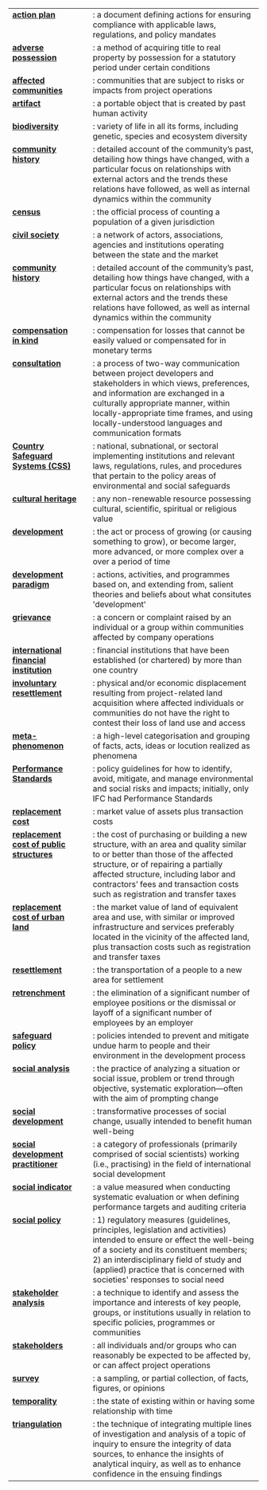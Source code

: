 <table class="table table-striped">
<tr class="even">
<td align="left" style="vertical-align:top"><strong><a href="./terms/action-plan">action plan</a></strong></td>
<td align="left"><i class="icon-bookmark"></i></td>
<td align="left">: a document defining actions for ensuring compliance with applicable laws, regulations, and policy mandates</td>
</tr>
<tr class="odd">
<td align="left" style="vertical-align:top"><strong><a href="./terms/adverse-possession">adverse possession</a></strong></td>
<td align="left"><i class="icon-bookmark"></i></td>
<td align="left">: a method of acquiring title to real property by possession for a statutory period under certain conditions</td>
</tr>
<tr class="even">
<td align="left" style="vertical-align:top"><strong><a href="./terms/affected-communities">affected communities</a></strong></td>
<td align="left"><i class="icon-bookmark"></i></td>
<td align="left">: communities that are subject to risks or impacts from project operations</td>
</tr>
<tr class="odd">
<td align="left" style="vertical-align:top"><strong><a href="./terms/artifact">artifact</a></strong></td>
<td align="left"><i class="icon-bookmark"></i></td>
<td align="left">: a portable object that is created by past human activity</td>
</tr>
<tr class="even">
<td align="left" style="vertical-align:top"><strong><a href="./terms/biodiversity">biodiversity</a></strong></td>
<td align="left"><i class="icon-bookmark"></i></td>
<td align="left">: variety of life in all its forms, including genetic, species and ecosystem diversity</td>
</tr>
  <tr class="odd">
<td align="left" style="vertical-align:top"><strong><a href="./terms/community-history/">community history</a></strong></td>
<td align="left"><i class="icon-bookmark"></i></td>
<td align="left">: detailed account of the community’s past, detailing how things have changed, with a particular focus on relationships with external actors and the trends these relations have followed, as well as internal dynamics within the community
<!--
<i class="icon-tags muted"></i>
<a href="/tag/engagement.html">engagement</a> <i class="icon-tags muted"></i>
<a href="/tag/impact-assessment.html">impact assessment</a>
-->
</td>
</tr>
<tr class="odd">
<td align="left" style="vertical-align:top"><strong><a href="./terms/census">census</a></strong></td>
<td align="left"><i class="icon-bookmark"></i></td>
<td align="left">: the official process of counting a population of a given jurisdiction</td>
</tr>
<tr class="even">
<td align="left" style="vertical-align:top"><strong><a href="./terms/civil-society">civil society</a></strong></td>
<td align="left"><i class="icon-bookmark"></i></td>
<td align="left">: a network of actors, associations, agencies and institutions operating between the state and the market</td>
</tr>
<tr class="odd">
<td align="left" style="vertical-align:top"><strong><a href="./terms/community-history">community history</a></strong></td>
<td align="left"><i class="icon-bookmark"></i></td>
<td align="left">: detailed account of the community’s past, detailing how things have changed, with a particular focus on relationships with external actors and the trends these relations have followed, as well as internal dynamics within the community
<!--
<i class="icon-tags muted"></i>
<a href="/tag/engagement.html">engagement</a> <i class="icon-tags muted"></i>
<a href="/tag/impact-assessment.html">impact assessment</a>
-->
</td>
</tr>
<tr class="even">
<td align="left" style="vertical-align:top"><strong><a href="./terms/compensation_in-kind">compensation in kind</a></strong></td>
<td align="left"><i class="icon-bookmark"></i></td>
<td align="left">: compensation for losses that cannot be easily valued or compensated for in monetary terms</td>
</tr>
<tr class="odd">
<td align="left" style="vertical-align:top"><strong><a href="./terms/consultation">consultation</a></strong></td>
<td align="left"><i class="icon-bookmark"></i></td>
<td align="left">: a process of two-way communication between project developers and stakeholders in which views, preferences, and information are exchanged in a culturally appropriate manner, within locally-appropriate time frames, and using locally-understood languages and communication formats</td>
</tr>
<tr class="even">
<td align="left" style="vertical-align:top"><strong><a href="./terms/country-safeguard-systems">Country Safeguard Systems (CSS)</a></strong></td>
<td align="left"><i class="icon-bookmark"></i></td>
<td align="left">: national, subnational, or sectoral implementing institutions and relevant laws, regulations, rules, and procedures that pertain to the policy areas of environmental and social safeguards</td>
</tr>
<tr class="odd">
<td align="left" style="vertical-align:top"><strong><a href="./terms/cultural-heritage">cultural heritage</a></strong></td>
<td align="left"><i class="icon-bookmark"></i></td>
<td align="left">: any non-renewable resource possessing cultural, scientific, spiritual or religious value</td>
</tr>
<tr class="even">
<td align="left" style="vertical-align:top"><strong><a href="./terms/development">development</a></strong></td>
<td align="left"><i class="icon-bookmark"></i></td>
<td align="left">: the act or process of growing (or causing something to grow), or become larger, more advanced, or more complex over a over a period of time</td>
</tr>
<tr class="odd">
<td align="left" style="vertical-align:top"><strong><a href="./terms/development-paradigm">development paradigm</a></strong></td>
<td align="left"><i class="icon-bookmark"></i></td>
<td align="left">: actions, activities, and programmes based on, and extending from, salient theories and beliefs about what consitutes 'development'</td>
</tr>
<tr class="even">
<td align="left" style="vertical-align:top"><strong><a href="./terms/grievance">grievance</a></strong></td>
<td align="left"><i class="icon-bookmark"></i></td>
<td align="left">: a concern or complaint raised by an individual or a group within communities affected by company operations</td>
</tr>
<tr class="odd">
<td align="left" style="vertical-align:top"><strong><a href="./terms/ifi">international financial institution</a></strong></td>
<td align="left"><i class="icon-bookmark"></i></td>
<td align="left">: financial institutions that have been established (or chartered) by more than one country</td>
</tr>
<tr class="even">
<td align="left" style="vertical-align:top"><strong><a href="./terms/involuntary-resettlement">involuntary resettlement</a></strong></td>
<td align="left"><i class="icon-bookmark"></i></td>
<td align="left">: physical and/or economic displacement resulting from project-related land acquisition where affected individuals or communities do not have the right to contest their loss of land use and access</td>
</tr>
<tr class="odd">
<td align="left" style="vertical-align:top"><strong><a href="./terms/meta-phenomenon">meta-phenomenon</a></strong></td>
<td align="left"><i class="icon-bookmark"></i></td>
<td align="left">: a high-level categorisation and grouping of facts, acts, ideas or locution realized as phenomena</td>
</tr>
<tr class="even">
<td align="left" style="vertical-align:top"><strong><a href="./terms/performance-standards">Performance Standards</a></strong></td>
<td align="left"><i class="icon-bookmark"></i></td>
<td align="left">: policy guidelines for how to identify, avoid, mitigate, and manage environmental and social risks and impacts; initially, only IFC had Performance Standards</td>
</tr>
<tr class="odd">
<td align="left" style="vertical-align:top"><strong><a href="./terms/replacement-cost">replacement cost</a></strong></td>
<td align="left"><i class="icon-bookmark"></i></td>
<td align="left">: market value of assets plus transaction costs</td>
</tr>
<tr class="even">
<td align="left" style="vertical-align:top"><strong><a href="./terms/replacement-cost-public-structure">replacement cost of public structures</a></strong></td>
<td align="left"><i class="icon-bookmark"></i></td>
<td align="left">: the cost of purchasing or building a new structure, with an area and quality similar to or better than those of the affected structure, or of repairing a partially affected structure, including labor and contractors’ fees and transaction costs such as registration and transfer taxes</td>
</tr>
<tr class="odd">
<td align="left" style="vertical-align:top"><strong><a href="./terms/replacement-cost-urban-land">replacement cost of urban land</a></strong></td>
<td align="left"><i class="icon-bookmark"></i></td>
<td align="left">: the market value of land of equivalent area and use, with similar or improved infrastructure and services preferably located in the vicinity of the affected land, plus transaction costs such as registration and transfer taxes</td>
</tr>
<tr class="even">
<td align="left" style="vertical-align:top"><strong><a href="./terms/resettlement">resettlement</a></strong></td>
<td align="left"><i class="icon-bookmark"></i></td>
<td align="left">: the transportation of a people to a new area for settlement</td>
</tr>
<tr class="even">
<td align="left" style="vertical-align:top"><strong><a href="./terms/retrenchment">retrenchment</a></strong></td>
<td align="left"><i class="icon-bookmark"></i></td>
<td align="left">: the elimination of a significant number of employee positions or the dismissal or layoff of a significant number of employees by an employer</td>
</tr>
<tr class="odd">
<td align="left" style="vertical-align:top"><strong><a href="./terms/safeguard-policy">safeguard policy</a></strong></td>
<td align="left"><i class="icon-bookmark"></i></td>
<td align="left">: policies intended to prevent and mitigate undue harm to people and their environment in the development process</td>
</tr>
<tr class="even">
<td align="left" style="vertical-align:top"><strong><a href="./terms/social-analysis">social analysis</a></strong></td>
<td align="left"><i class="icon-bookmark"></i></td>
<td align="left">: the practice of analyzing a situation or social issue, problem or trend through objective, systematic exploration—often with the aim of prompting change</td>
</tr>
<tr class="odd">
<td align="left" style="vertical-align:top"><strong><a href="./terms/social-development">social development</a></strong></td>
<td align="left"><i class="icon-bookmark"></i></td>
<td align="left">: transformative processes of social change, usually intended to benefit human well-being</td>
</tr>
<tr class="even">
<td align="left" style="vertical-align:top"><strong><a href="./terms/social-development-practitioner">social development practitioner</a></strong></td>
<td align="left"><i class="icon-bookmark"></i></td>
<td align="left">: a category of professionals (primarily comprised of social scientists) working (i.e., practising) in the field of international social development</td>
</tr>
<tr class="odd">
<td align="left" style="vertical-align:top"><strong><a href="./terms/social-indicator">social indicator</a></strong></td>
<td align="left"><i class="icon-bookmark"></i></td>
<td align="left">: a value measured when conducting systematic evaluation or when defining performance targets and auditing criteria</td>
</tr>
<tr class="even">
<td align="left" style="vertical-align:top"><strong><a href="./terms/social-policy">social policy</a></strong></td>
<td align="left"><i class="icon-bookmark"></i></td>
<td align="left">: 1) regulatory measures (guidelines, principles, legislation and activities) intended to ensure or effect the well-being of a society and its constituent members; 2) an interdisciplinary field of study and (applied) practice that is concerned with societies' responses to social need</td>
</tr>
<tr class="odd">
<td align="left" style="vertical-align:top"><strong><a href="./terms/stakeholder-analysis">stakeholder analysis</a></strong></td>
<td align="left"><i class="icon-bookmark"></i></td>
<td align="left">: a technique to identify and assess the importance and interests of key people, groups, or institutions usually in relation to specific policies, programmes or communities</td>
</tr>
<tr class="even">
<td align="left" style="vertical-align:top"><strong><a href="./terms/stakeholders">stakeholders</a></strong></td>
<td align="left"><i class="icon-bookmark"></i></td>
<td align="left">: all individuals and/or groups who can reasonably be expected to be affected by, or can affect project operations</td>
</tr>
<tr class="odd">
<td align="left" style="vertical-align:top"><strong><a href="./terms/survey">survey</a></strong></td>
<td align="left"><i class="icon-bookmark"></i></td>
<td align="left">: a sampling, or partial collection, of facts, figures, or opinions</td>
</tr>
<tr class="even">
<td align="left" style="vertical-align:top"><strong><a href="./terms/temporality">temporality</a></strong></td>
<td align="left"><i class="icon-bookmark"></i></td>
<td align="left">: the state of existing within or having some relationship with time</td>
</tr>
<tr class="odd">
<td align="left" style="vertical-align:top"><strong><a href="./terms/triangulation">triangulation</a></strong></td>
<td align="left"><i class="icon-bookmark"></i></td>
<td align="left">: the technique of integrating multiple lines of investigation and analysis of a topic of inquiry to ensure the integrity of data sources, to enhance the insights of analytical inquiry, as well as to enhance confidence in the ensuing findings</td>
</tr>
</table>
